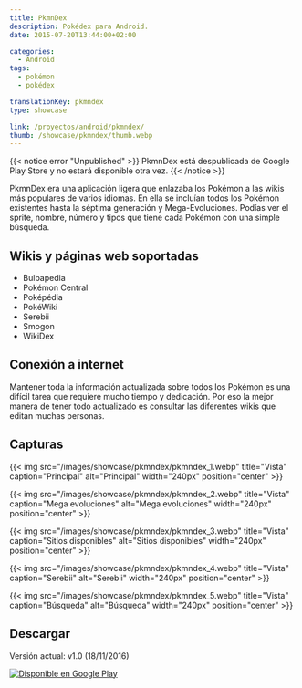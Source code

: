 ```yaml
---
title: PkmnDex
description: Pokédex para Android.
date: 2015-07-20T13:44:00+02:00

categories:
  - Android
tags: 
  - pokémon
  - pokédex

translationKey: pkmndex
type: showcase

link: /proyectos/android/pkmndex/
thumb: /showcase/pkmndex/thumb.webp
---
```

{{< notice error "Unpublished" >}}
PkmnDex está despublicada de Google Play Store y no estará disponible otra vez.
{{< /notice >}}

PkmnDex era una aplicación ligera que enlazaba los Pokémon a las wikis más populares de varios idiomas.
En ella se incluían todos los Pokémon existentes hasta la séptima generación y Mega-Evoluciones. Podías ver el sprite, nombre, número y tipos que tiene cada Pokémon con una simple búsqueda.

## Wikis y páginas web soportadas

* Bulbapedia
* Pokémon Central
* Poképédia
* PokéWiki
* Serebii
* Smogon
* WikiDex

## Conexión a internet

Mantener toda la información actualizada sobre todos los Pokémon es una difícil tarea que requiere mucho tiempo y dedicación. Por eso la mejor manera de tener todo actualizado es consultar las diferentes wikis que editan muchas personas.

## Capturas

{{< img src="/images/showcase/pkmndex/pkmndex_1.webp" title="Vista" caption="Principal" alt="Principal" width="240px" position="center" >}}

{{< img src="/images/showcase/pkmndex/pkmndex_2.webp" title="Vista" caption="Mega evoluciones" alt="Mega evoluciones" width="240px" position="center" >}}

{{< img src="/images/showcase/pkmndex/pkmndex_3.webp" title="Vista" caption="Sitios disponibles" alt="Sitios disponibles" width="240px" position="center" >}}

{{< img src="/images/showcase/pkmndex/pkmndex_4.webp" title="Vista" caption="Serebii" alt="Serebii" width="240px" position="center" >}}

{{< img src="/images/showcase/pkmndex/pkmndex_5.webp" title="Vista" caption="Búsqueda" alt="Búsqueda" width="240px" position="center" >}}

## Descargar

Versión actual: v1.0 (18/11/2016)

[![Disponible en Google Play](https://play.google.com/intl/es_es/badges/images/badge_new.png)](https://play.google.com/store/apps/details?id=me.alvr.pokedex&utm_source=global_co&utm_medium=prtnr&utm_content=Mar2515&utm_campaign=PartBadge&pcampaignid=MKT-Other-global-all-co-prtnr-py-PartBadge-Mar2515-1)

